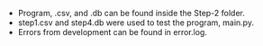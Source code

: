 - Program, .csv, and .db can be found inside the Step-2 folder.  
- step1.csv and step4.db were used to test the program, main.py.  
- Errors from development can be found in error.log.  
